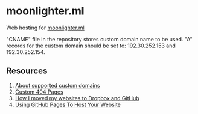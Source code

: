 # moonlighter.ml
Web hosting for [moonlighter.ml](http://moonlighter.ml/)

"CNAME" file in the repository stores custom domain name to be used. "A" records for the custom domain should be set to: 192.30.252.153 and 192.30.252.154.

## Resources
1. [About supported custom domains](https://help.github.com/articles/about-supported-custom-domains/)
2. [Custom 404 Pages](https://help.github.com/articles/custom-404-pages/)
3. [How I moved my websites to Dropbox and GitHub](http://alexcican.com/post/guide-hosting-website-dropbox-github/)
4. [Using GitHub Pages To Host Your Website](http://blog.teamtreehouse.com/using-github-pages-to-host-your-website)
